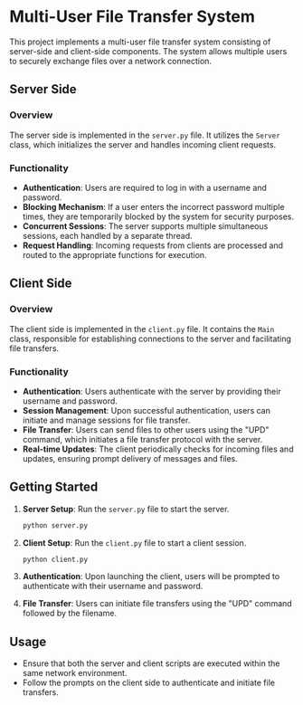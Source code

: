 # Multi-User File Transfer System

This project implements a multi-user file transfer system consisting of server-side and client-side components. The system allows multiple users to securely exchange files over a network connection.

## Server Side

### Overview
The server side is implemented in the `server.py` file. It utilizes the `Server` class, which initializes the server and handles incoming client requests.

### Functionality
- **Authentication**: Users are required to log in with a username and password.
- **Blocking Mechanism**: If a user enters the incorrect password multiple times, they are temporarily blocked by the system for security purposes.
- **Concurrent Sessions**: The server supports multiple simultaneous sessions, each handled by a separate thread.
- **Request Handling**: Incoming requests from clients are processed and routed to the appropriate functions for execution.

## Client Side

### Overview
The client side is implemented in the `client.py` file. It contains the `Main` class, responsible for establishing connections to the server and facilitating file transfers.

### Functionality
- **Authentication**: Users authenticate with the server by providing their username and password.
- **Session Management**: Upon successful authentication, users can initiate and manage sessions for file transfer.
- **File Transfer**: Users can send files to other users using the "UPD" command, which initiates a file transfer protocol with the server.
- **Real-time Updates**: The client periodically checks for incoming files and updates, ensuring prompt delivery of messages and files.

## Getting Started

1. **Server Setup**: Run the `server.py` file to start the server.
   ```bash
   python server.py
   ```

2. **Client Setup**: Run the `client.py` file to start a client session.
   ```bash
   python client.py
   ```

3. **Authentication**: Upon launching the client, users will be prompted to authenticate with their username and password.

4. **File Transfer**: Users can initiate file transfers using the "UPD" command followed by the filename.


## Usage

- Ensure that both the server and client scripts are executed within the same network environment.
- Follow the prompts on the client side to authenticate and initiate file transfers.

